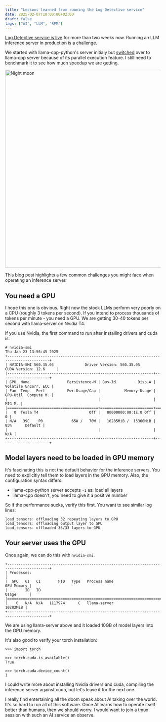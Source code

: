 ```yaml
---
title: "Lessons learned from running the Log Detective service"
date: 2025-02-07T10:00:00+02:00
draft: false
tags: ["AI", "LLM", "RPM"]
---
```


[Log Detective service is
live](https://fedora-copr.github.io/posts/logdetective-explain) for more than
two weeks now. Running an LLM inference server in production is a challenge.

We started with llama-cpp-python's server initialy but [switched](https://github.com/fedora-copr/logdetective/issues/108) over to
llama-cpp server because of its parallel execution feature. I still need to
benchmark it to see how much speedup we are getting.

<img src="/img/moon.JPG" alt="Night moon" style="width: 640px;">

This blog post highlights a few common challenges you might face when operating an inference server.

<!--more-->

## You need a GPU

I hope this one is obvious. Right now the stock LLMs perform very poorly on a
CPU (roughly 3 tokens per second). If you intend to process thousands of
tokens per minute - you need a GPU. We are getting 30-40 tokens per second with
llama-server on Nvidia T4.

If you use Nvidia, the first command to run after installing drivers and cuda is:
```
# nvidia-smi
Thu Jan 23 13:56:45 2025
+-----------------------------------------------------------------------------------------+
| NVIDIA-SMI 560.35.05              Driver Version: 560.35.05      CUDA Version: 12.6     |
|-----------------------------------------+------------------------+----------------------+
| GPU  Name                 Persistence-M | Bus-Id          Disp.A | Volatile Uncorr. ECC |
| Fan  Temp   Perf          Pwr:Usage/Cap |           Memory-Usage | GPU-Util  Compute M. |
|                                         |                        |               MIG M. |
|=========================================+========================+======================|
|   0  Tesla T4                       Off |   00000000:00:1E.0 Off |                    0 |
| N/A   39C    P0             65W /   70W |   10285MiB /  15360MiB |     85%      Default |
|                                         |                        |                  N/A |
+-----------------------------------------+------------------------+----------------------+
```

## Model layers need to be loaded in GPU memory

It's fascinating this is not the default behavior for the inference servers. You need to explicitly tell them to load layers in the GPU memory. Also, the configuration syntax differs:
* llama-cpp-python server accepts `-1` as: load all layers
* llama-cpp doesn't, you need to give it a positive number

So if the performance sucks, verify this first. You want to see similar log lines:
```
load_tensors: offloading 32 repeating layers to GPU
load_tensors: offloading output layer to GPU
load_tensors: offloaded 33/33 layers to GPU
```

## Your server uses the GPU

Once again, we can do this with `nvidia-smi`.
```
+-----------------------------------------------------------------------------------------+
| Processes:                                                                              |
|  GPU   GI   CI        PID   Type   Process name                              GPU Memory |
|        ID   ID                                                               Usage      |
|=========================================================================================|
|    0   N/A  N/A   1117974      C   llama-server                                10282MiB |
+-----------------------------------------------------------------------------------------+
```
We are using llama-server above and it loaded 10GB of model layers into the GPU memory.

It's also good to verify your torch installation:
```
>>> import torch

>>> torch.cuda.is_available()
True

>>> torch.cuda.device_count()
1
```


I could write more about installing Nvidia drivers and cuda, compiling the
inference server against cuda, but let's leave it for the next one.

I really find entertaining all the doom speak about AI taking over the
world. It's so hard to run all of this software. Once AI learns how to operate
itself better than humans, then we should worry. I would want to join a tmux
session with such an AI service an observe.
